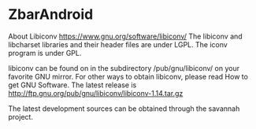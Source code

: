 # ZbarAndroid


About Libiconv
https://www.gnu.org/software/libiconv/ The libiconv and libcharset libraries and their header files are under LGPL. The iconv program is under GPL.

libiconv can be found on in the subdirectory /pub/gnu/libiconv/ on your favorite GNU mirror. For other ways to obtain libiconv, please read How to get GNU Software. The latest release is http://ftp.gnu.org/pub/gnu/libiconv/libiconv-1.14.tar.gz

The latest development sources can be obtained through the savannah project.
